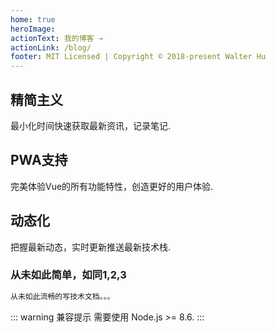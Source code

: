 ```yaml
---
home: true
heroImage:
actionText: 我的博客 →
actionLink: /blog/
footer: MIT Licensed | Copyright © 2018-present Walter Hu
---
```

<div class="features">
  <div class="feature">
    <h2>精简主义</h2>
    <p>最小化时间快速获取最新资讯，记录笔记.</p>
  </div>
  <div class="feature">
    <h2>PWA支持</h2>
    <p>完美体验Vue的所有功能特性，创造更好的用户体验.</p>
  </div>
  <div class="feature">
    <h2>动态化</h2>
    <p>把握最新动态，实时更新推送最新技术栈.</p>
  </div>
</div>

### 从未如此简单，如同1,2,3

``` bash
从未如此流畅的写技术文档。。。
```

::: warning 兼容提示
需要使用 Node.js >= 8.6.
:::
